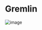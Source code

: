 # Gremlin

![image](https://github.com/cloudtechner/chaos-engineering-tools/assets/87966660/99e5c582-1294-4d11-9875-25b13a6ce562)
